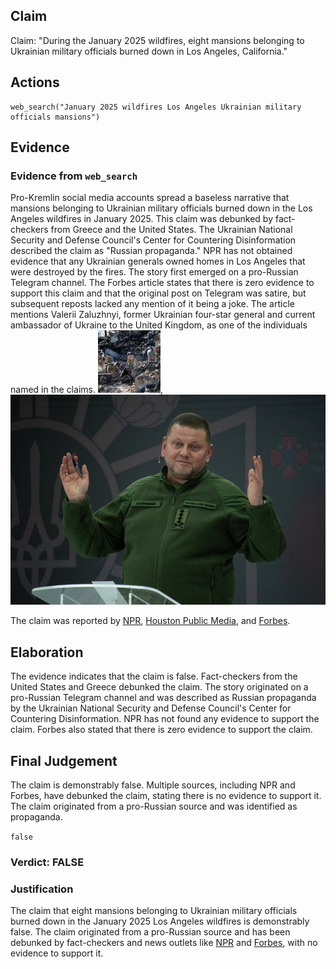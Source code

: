 ## Claim
Claim: "During the January 2025 wildfires, eight mansions belonging to Ukrainian military officials burned down in Los Angeles, California."

## Actions
```
web_search("January 2025 wildfires Los Angeles Ukrainian military officials mansions")
```

## Evidence
### Evidence from `web_search`
Pro-Kremlin social media accounts spread a baseless narrative that mansions belonging to Ukrainian military officials burned down in the Los Angeles wildfires in January 2025. This claim was debunked by fact-checkers from Greece and the United States. The Ukrainian National Security and Defense Council's Center for Countering Disinformation described the claim as "Russian propaganda." NPR has not obtained evidence that any Ukrainian generals owned homes in Los Angeles that were destroyed by the fires. The story first emerged on a pro-Russian Telegram channel. The Forbes article states that there is zero evidence to support this claim and that the original post on Telegram was satire, but subsequent reposts lacked any mention of it being a joke. The article mentions Valerii Zaluzhnyi, former Ukrainian four-star general and current ambassador of Ukraine to the United Kingdom, as one of the individuals named in the claims. ![image 2335](media/2025-08-07_20-30-1754598606-937437.jpg), ![image 2342](media/2025-08-07_20-30-1754598640-955496.jpg)

The claim was reported by [NPR](https://www.npr.org/2025/01/16/nx-s1-5259842/los-angeles-california-fires-russia-ukraine), [Houston Public Media](https://www.houstonpublicmedia.org/npr/2025/01/16/nx-s1-5259842/russia-tried-to-use-the-l-a-wildfires-to-spread-anti-ukraine-propaganda/), and [Forbes](https://www.forbes.com/sites/petersuciu/2025/01/13/satire-or-disinformation-ukrainian-generals-lost-homes-in-la-fires/).


## Elaboration
The evidence indicates that the claim is false. Fact-checkers from the United States and Greece debunked the claim. The story originated on a pro-Russian Telegram channel and was described as Russian propaganda by the Ukrainian National Security and Defense Council's Center for Countering Disinformation. NPR has not found any evidence to support the claim. Forbes also stated that there is zero evidence to support the claim.


## Final Judgement
The claim is demonstrably false. Multiple sources, including NPR and Forbes, have debunked the claim, stating there is no evidence to support it. The claim originated from a pro-Russian source and was identified as propaganda.

`false`


### Verdict: FALSE

### Justification
The claim that eight mansions belonging to Ukrainian military officials burned down in the January 2025 Los Angeles wildfires is demonstrably false. The claim originated from a pro-Russian source and has been debunked by fact-checkers and news outlets like [NPR](https://www.npr.org/2025/01/16/nx-s1-5259842/los-angeles-california-fires-russia-ukraine) and [Forbes](https://www.forbes.com/sites/petersuciu/2025/01/13/satire-or-disinformation-ukrainian-generals-lost-homes-in-la-fires/), with no evidence to support it.
